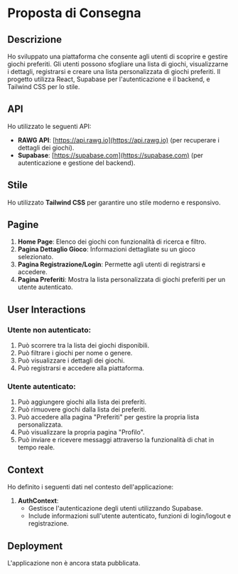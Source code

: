 # Proposta di Consegna

## Descrizione
Ho sviluppato una piattaforma che consente agli utenti di scoprire e gestire giochi preferiti. Gli utenti possono sfogliare una lista di giochi, visualizzarne i dettagli, registrarsi e creare una lista personalizzata di giochi preferiti. Il progetto utilizza React, Supabase per l'autenticazione e il backend, e Tailwind CSS per lo stile.

## API
Ho utilizzato le seguenti API:
- **RAWG API**: [https://api.rawg.io](https://api.rawg.io) (per recuperare i dettagli dei giochi).
- **Supabase**: [https://supabase.com](https://supabase.com) (per autenticazione e gestione del backend).

## Stile
Ho utilizzato **Tailwind CSS** per garantire uno stile moderno e responsivo.

## Pagine
1. **Home Page**: Elenco dei giochi con funzionalità di ricerca e filtro.
2. **Pagina Dettaglio Gioco**: Informazioni dettagliate su un gioco selezionato.
3. **Pagina Registrazione/Login**: Permette agli utenti di registrarsi e accedere.
4. **Pagina Preferiti**: Mostra la lista personalizzata di giochi preferiti per un utente autenticato.

## User Interactions
### Utente non autenticato:
1. Può scorrere tra la lista dei giochi disponibili.
2. Può filtrare i giochi per nome o genere.
3. Può visualizzare i dettagli dei giochi.
4. Può registrarsi e accedere alla piattaforma.


### Utente autenticato:
1. Può aggiungere giochi alla lista dei preferiti.
2. Può rimuovere giochi dalla lista dei preferiti.
3. Può accedere alla pagina "Preferiti" per gestire la propria lista personalizzata.
4. Può visualizzare la propria pagina "Profilo".
5. Può inviare e ricevere messaggi attraverso la funzionalità di chat in tempo reale.

## Context
Ho definito i seguenti dati nel contesto dell'applicazione:
1. **AuthContext**:
   - Gestisce l'autenticazione degli utenti utilizzando Supabase.
   - Include informazioni sull'utente autenticato, funzioni di login/logout e registrazione.

## Deployment
L'applicazione non è ancora stata pubblicata.
